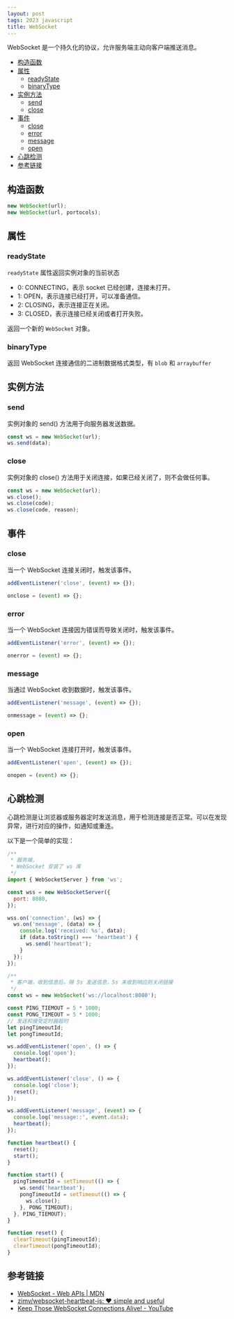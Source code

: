 ```yaml
---
layout: post
tags: 2023 javascript
title: WebSocket
---
```


WebSocket 是一个持久化的协议，允许服务端主动向客户端推送消息。

<!-- vim-markdown-toc GFM -->

- [构造函数](#构造函数)
- [属性](#属性)
  - [readyState](#readystate)
  - [binaryType](#binarytype)
- [实例方法](#实例方法)
  - [send](#send)
  - [close](#close)
- [事件](#事件)
  - [close](#close-1)
  - [error](#error)
  - [message](#message)
  - [open](#open)
- [心跳检测](#心跳检测)
- [参考链接](#参考链接)

<!-- vim-markdown-toc -->

## 构造函数

```js
new WebSocket(url);
new WebSocket(url, portocols);
```

## 属性

### readyState

`readyState` 属性返回实例对象的当前状态

- 0: CONNECTING，表示 socket 已经创建，连接未打开。
- 1: OPEN，表示连接已经打开，可以准备通信。
- 2: CLOSING，表示连接正在关闭。
- 3: CLOSED，表示连接已经关闭或者打开失败。

返回一个新的 `WebSocket` 对象。

### binaryType

返回 WebSocket 连接通信的二进制数据格式类型，有 `blob` 和 `arraybuffer`

## 实例方法

### send

实例对象的 send() 方法用于向服务器发送数据。

```js
const ws = new WebSocket(url);
ws.send(data);
```

### close

实例对象的 close() 方法用于关闭连接，如果已经关闭了，则不会做任何事。

```js
const ws = new WebSocket(url);
ws.close();
ws.close(code);
ws.close(code, reason);
```

## 事件

### close

当一个 WebSocket 连接关闭时，触发该事件。

```js
addEventListener('close', (event) => {});

onclose = (event) => {};
```

### error

当一个 WebSocket 连接因为错误而导致关闭时，触发该事件。

```js
addEventListener('error', (event) => {});

onerror = (event) => {};
```

### message

当通过 WebSocket 收到数据时，触发该事件。

```js
addEventListener('message', (event) => {});

onmessage = (event) => {};
```

### open

当一个 WebSocket 连接打开时，触发该事件。

```js
addEventListener('open', (event) => {});

onopen = (event) => {};
```

## 心跳检测

心跳检测是让浏览器或服务器定时发送消息，用于检测连接是否正常。可以在发现异常，进行对应的操作，如通知或重连。

以下是一个简单的实现：

```js
/**
 * 服务端，
 * WebSocket 安装了 ws 库
 */
import { WebSocketServer } from 'ws';

const wss = new WebSocketServer({
  port: 8080,
});

wss.on('connection', (ws) => {
  ws.on('message', (data) => {
    console.log('received: %s', data);
    if (data.toString() === 'heartbeat') {
      ws.send('heartbeat');
    }
  });
});
```

```js
/**
 * 客户端，收到信息后，隔 5s 发送信息，5s 未收到响应则关闭链接
 */
const ws = new WebSocket('ws://localhost:8080');

const PING_TIEMOUT = 5 * 1000;
const PONG_TIMEOUT = 5 * 1000;
// 发送和接受定时器超时
let pingTimeoutId;
let pongTimeoutId;

ws.addEventListener('open', () => {
  console.log('open');
  heartbeat();
});

ws.addEventListener('close', () => {
  console.log('close');
  reset();
});

ws.addEventListener('message', (event) => {
  console.log('message::', event.data);
  heartbeat();
});

function heartbeat() {
  reset();
  start();
}

function start() {
  pingTimeoutId = setTimeout(() => {
    ws.send('heartbeat');
    pongTimeoutId = setTimeout(() => {
      ws.close();
    }, PONG_TIMEOUT);
  }, PING_TIEMOUT);
}

function reset() {
  clearTimeout(pingTimeoutId);
  clearTimeout(pongTimeoutId);
}
```

## 参考链接

- [WebSocket - Web APIs \| MDN](https://developer.mozilla.org/en-US/docs/Web/API/WebSocket)
- [zimv/websocket-heartbeat-js: :hearts: simple and useful](https://github.com/zimv/websocket-heartbeat-js)
- [Keep Those WebSocket Connections Alive! - YouTube](https://www.youtube.com/watch?v=cUGRlM3SZ1w)
